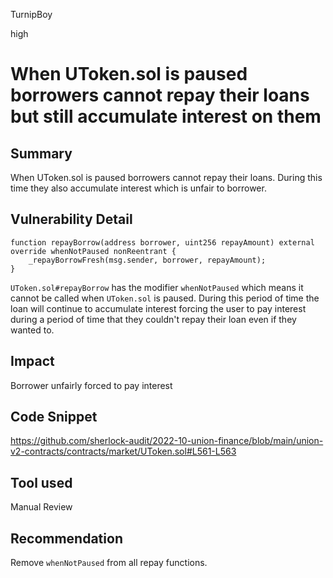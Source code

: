 TurnipBoy

high

# When UToken.sol is paused borrowers cannot repay their loans but still accumulate interest on them

## Summary

When UToken.sol is paused borrowers cannot repay their loans. During this time they also accumulate interest which is unfair to borrower.

## Vulnerability Detail

    function repayBorrow(address borrower, uint256 repayAmount) external override whenNotPaused nonReentrant {
        _repayBorrowFresh(msg.sender, borrower, repayAmount);
    }

`UToken.sol#repayBorrow` has the modifier `whenNotPaused` which means it cannot be called when `UToken.sol` is paused. During this period of time the loan will continue to accumulate interest forcing the user to pay interest during a period of time that they couldn't repay their loan even if they wanted to.

## Impact

Borrower unfairly forced to pay interest

## Code Snippet

https://github.com/sherlock-audit/2022-10-union-finance/blob/main/union-v2-contracts/contracts/market/UToken.sol#L561-L563

## Tool used

Manual Review

## Recommendation

Remove `whenNotPaused` from all repay functions.